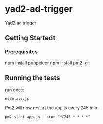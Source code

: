 # yad2-ad-trigger
Yad2 ad trigger
## Getting Startedt

### Prerequisites
npm install puppeteer
npm install pm2 -g

## Running the tests
run once: 

```
node app.js
```

Pm2 will now restart the app.js every 245 min.

```
pm2 start app.js --cron "*/245 * * * *"
```

